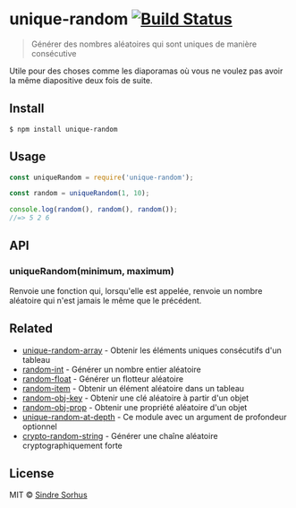 # unique-random [![Build Status](https://travis-ci.org/sindresorhus/unique-random.svg?branch=master)](https://travis-ci.org/sindresorhus/unique-random)

> Générer des nombres aléatoires qui sont uniques de manière consécutive

Utile pour des choses comme les diaporamas où vous ne voulez pas avoir la même diapositive deux fois de suite.


## Install

```
$ npm install unique-random
```


## Usage

```js
const uniqueRandom = require('unique-random');

const random = uniqueRandom(1, 10);

console.log(random(), random(), random());
//=> 5 2 6
```


## API

### uniqueRandom(minimum, maximum)

Renvoie une fonction qui, lorsqu'elle est appelée, renvoie un nombre aléatoire qui n'est jamais le même que le précédent.


## Related

- [unique-random-array](https://github.com/sindresorhus/unique-random-array) - Obtenir les éléments uniques consécutifs d'un tableau
- [random-int](https://github.com/sindresorhus/random-int) - Générer un nombre entier aléatoire
- [random-float](https://github.com/sindresorhus/random-float) - Générer un flotteur aléatoire
- [random-item](https://github.com/sindresorhus/random-item) - Obtenir un élément aléatoire dans un tableau
- [random-obj-key](https://github.com/sindresorhus/random-obj-key) - Obtenir une clé aléatoire à partir d'un objet
- [random-obj-prop](https://github.com/sindresorhus/random-obj-prop) - Obtenir une propriété aléatoire d'un objet
- [unique-random-at-depth](https://github.com/Aweary/unique-random-at-depth) - Ce module avec un argument de profondeur optionnel
- [crypto-random-string](https://github.com/sindresorhus/crypto-random-string) - Générer une chaîne aléatoire cryptographiquement forte


## License

MIT © [Sindre Sorhus](https://sindresorhus.com)
